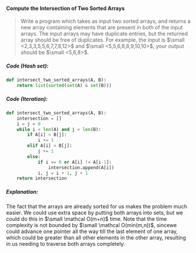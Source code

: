 #### Compute the Intersection of Two Sorted Arrays

> Write a program which takes as input two sorted arrays, and returns a new array containing elements that are present in both of the input arrays. The input arrays may have duplicate entries, but the returned array should be free of duplicates. For example, the input is $\small <2,3,3,5,5,6,7,7,8,12>$ and $\small <5,5,6,8,8,9,10,10>$, your output should be $\small <5,6,8>$.

##### Code \(Hash set\):

```py
def intersect_two_sorted_arrays(A, B):
    return list(sorted(set(A) & set(B)))
```

##### Code \(Iteration\):

```py
def intersect_two_sorted_arrays(A, B):
    intersection = []
    i = j = 0
    while i < len(A) and j < len(B):
        if A[i] < B[j]:
            i += 1
        elif A[i] > B[j]:
            j += 1
        else:
            if i == 0 or A[i] != A[i-1]:
                intersection.append(A[i])
            i, j = i + 1, j + 1
    return intersection
```

##### Explanation:

The fact that the arrays are already sorted for us makes the problem much easier. We could use extra space by putting both arrays into sets, but we could do this in $\small \mathcal O(m+n)$ time. Note that the time complexity is not bounded by $\small \mathcal O(min(m,n))$, sincewe could advance one pointer all the way till the last element of one array, which could be greater than all other elements in the other array, resulting in us needing to traverse both arrays completely.

